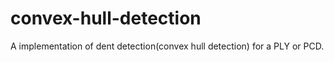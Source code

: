 # convex-hull-detection
A implementation of dent detection(convex hull detection) for a PLY or PCD. 
